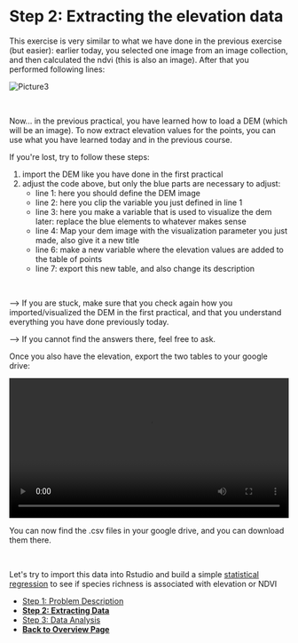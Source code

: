 # Step 2: Extracting the elevation data

This exercise is very similar to what we have done in the previous exercise (but easier): earlier today, you selected one image from an image collection, and then calculated the ndvi (this is also an image). After that you performed following lines: 

![Picture3](https://user-images.githubusercontent.com/89069805/179993101-c902ece6-2c3b-4efc-a3f7-23a1f486dfc1.png)

<br />

Now... in the previous practical, you have learned how to load a DEM (which will be an image). 
To now extract elevation values for the points, you can use what you have learned today and in the previous course. 

If you're lost, try to follow these steps: 
1. import the DEM like you have done in the first practical
2. adjust the code above, but only the blue parts are necessary to adjust: 
    - line 1: here you should define the DEM image
    - line 2: here you clip the variable you just defined in line 1
    - line 3: here you make a variable that is used to visualize the dem later: replace the blue elements to whatever makes sense
    - line 4: Map your dem image with the visualization parameter you just made, also give it a new title
    - line 6: make a new variable where the elevation values are added to the table of points
    - line 7: export this new table, and also change its description
    
<br />



--> If you are stuck, make sure that you check again how you imported/visualized the DEM in the first practical, and that you understand everything you have done previously today. 

--> If you cannot find the answers there, feel free to ask. 

Once you also have the elevation, export the two tables to your google drive: 


<video style="width:100%" controls>
  <source src="https://user-images.githubusercontent.com/89069805/179994188-ac967a3e-271f-4878-9f54-c2c5c17669ad.mp4" type="video/mp4">
Your browser does not support the video tag.
</video>

<br />

You can now find the .csv files in your google drive, and you can download them there. 

<br />

Let's try to import this data into Rstudio and build a simple  [statistical regression](Rstudio.html) to see if species richness is associated with elevation or NDVI

<nav>
  <ul>
    <li><a href="intro.html">Step 1: Problem Description</strong></li>
    <li><strong>Step 2: Extracting Data</strong></li>
    <li><a href="Rstudio.html">Step 3: Data Analysis</a></li>
    <li><a href="../"><b>Back to Overview Page</b></a></li>
  </ul>
</nav>




